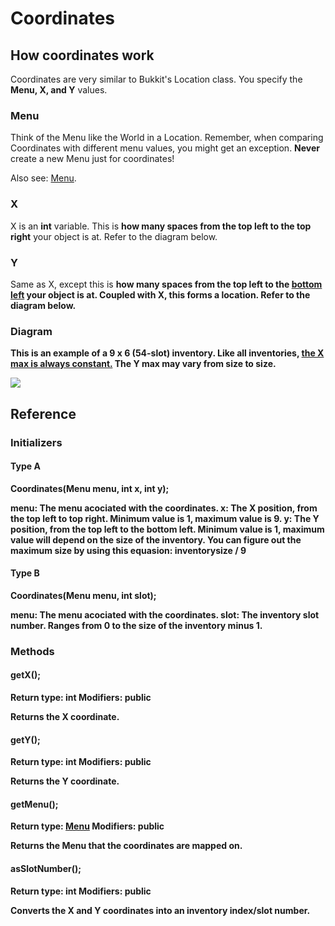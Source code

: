 # Coordinates

## How coordinates work
Coordinates are very similar to Bukkit's Location class. You specify the <b>Menu, X, and Y</b> values.

### Menu
Think of the Menu like the World in a Location. Remember, when comparing Coordinates with different menu values, you might get an exception. <b>Never</b> create a new Menu just for coordinates!

Also see: <a href="https://github.com/KingKrazy/MenuAPI/tree/master/Documentation/Menu.md">Menu</a>.

### X
X is an <b>int</b> variable. This is <b>how many spaces from the top left to the top right</b> your object is at. Refer to the diagram below.

### Y
Same as X, except this is <b>how many spaces from the top left to the <u>bottom left</u></u> your object is at. Coupled with X, this forms a location. Refer to the diagram below.

### Diagram
This is an example of a 9 x 6 (54-slot) inventory. Like all inventories, <u>the X max is always constant.</u> The Y max may vary from size to size.

<img src="https://raw.githubusercontent.com/KingKrazy/MenuAPI/master/Documentation/Media/Coordinates%20Reference.png">

## Reference

### Initializers

#### Type A
Coordinates(Menu menu, int x, int y);

<b>menu:</b> The menu acociated with the coordinates.
<b>x:</b> The X position, from the top left to top right. Minimum value is 1, maximum value is 9.
<b>y:</b> The Y position, from the top left to the bottom left. Minimum value is 1, maximum value will depend on the size of the inventory. You can figure out the maximum size by using this equasion: inventorysize / 9

#### Type B
Coordinates(Menu menu, int slot);

<b>menu:</b> The menu acociated with the coordinates.
<b>slot:</b> The inventory slot number. Ranges from 0 to the size of the inventory minus 1.

### Methods

#### getX();
<b>Return type:</b> int
<b>Modifiers:</b> public

Returns the X coordinate.

#### getY();
<b>Return type:</b> int
<b>Modifiers:</b> public

Returns the Y coordinate.

#### getMenu();
<b>Return type:</b> <a href="https://github.com/KingKrazy/MenuAPI/tree/master/Documentation/Menu.md">Menu</a>
<b>Modifiers:</b> public

Returns the Menu that the coordinates are mapped on.

#### asSlotNumber();
<b>Return type:</b> int
<b>Modifiers:</b> public

Converts the X and Y coordinates into an inventory index/slot number.
